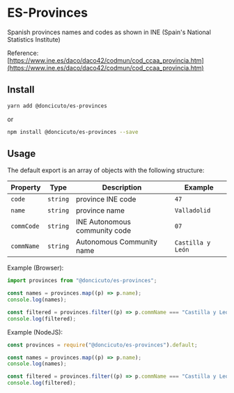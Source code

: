 # ES-Provinces

Spanish provinces names and codes as shown in INE (Spain's National Statistics Institute)

Reference: [https://www.ine.es/daco/daco42/codmun/cod_ccaa_provincia.htm](https://www.ine.es/daco/daco42/codmun/cod_ccaa_provincia.htm)

## Install

```bash
yarn add @doncicuto/es-provinces
```

or

```bash
npm install @doncicuto/es-provinces --save
```

## Usage

The default export is an array of objects with the following structure:

| Property   | Type     | Description                   | Example           |
| ---------- | -------- | ----------------------------- | ----------------- |
| `code`     | `string` | province INE code             | `47`              |
| `name`     | `string` | province name                 | `Valladolid`      |
| `commCode` | `string` | INE Autonomous community code | `07`              |
| `commName` | `string` | Autonomous Community name     | `Castilla y León` |

Example (Browser):

```ts
import provinces from "@doncicuto/es-provinces";

const names = provinces.map((p) => p.name);
console.log(names);

const filtered = provinces.filter((p) => p.commName === "Castilla y León");
console.log(filtered);
```

Example (NodeJS):

```js
const provinces = require("@doncicuto/es-provinces").default;

const names = provinces.map((p) => p.name);
console.log(names);

const filtered = provinces.filter((p) => p.commName === "Castilla y León");
console.log(filtered);
```

